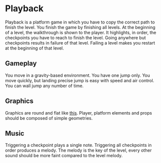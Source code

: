 # Playback

Playback is a platform game in which you have to copy the correct path to finish the level. You finish the game by finishing all levels.
At the beginning of a level, the walkthrough is shown to the player. It highlights, in order, the checkpoints you have to reach to finish the level. Going anywhere but checkpoints results in failure of that level. Failing a level makes you restart at the beginning of that level.

## Gameplay

You move in a gravity-based environment. You have one jump only. You move quickly, but landing precise jump is easy with speed and air control. You can wall jump any number of time.

## Graphics

Graphics are round and flat like [this](https://codepen.io/desandro/pen/YebMXQ). Player, platform elements and props should be composed of simple geometries.

## Music

Triggering a checkpoint plays a single note. Triggering all checkpoints in order produces a melody. The melody is the key of the level, every other sound should be more faint compared to the level melody.

